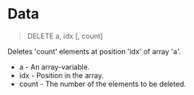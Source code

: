 # Data

> DELETE a, idx [, count]

Deletes 'count' elements at position 'idx' of array 'a'.


* a - An array-variable.
* idx - Position in the array.
* count - The number of the elements to be deleted.

